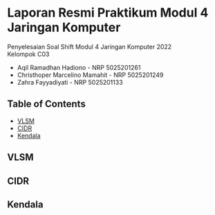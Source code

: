 # Laporan Resmi Praktikum Modul 4 Jaringan Komputer

Penyelesaian Soal Shift Modul 4 Jaringan Komputer 2022 <br>
Kelompok C03
- Aqil Ramadhan Hadiono - NRP 5025201261
- Christhoper Marcelino Mamahit - NRP 5025201249
- Zahra Fayyadiyati - NRP 5025201133

## Table of Contents
* [VLSM](#vlsm)
* [CIDR](#cidr)
* [Kendala](#kendala)

## VLSM

## CIDR

## Kendala
